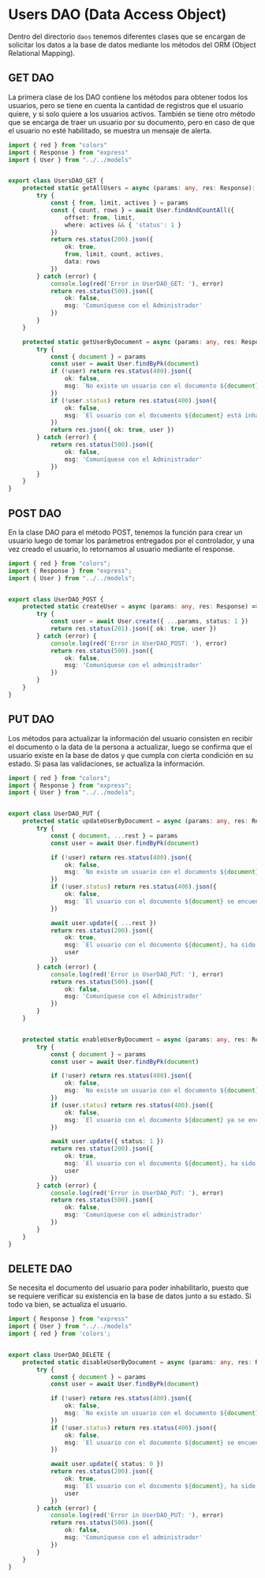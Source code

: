 # Users DAO (Data Access Object)

Dentro del directorio `daos` tenemos diferentes clases que se encargan de solicitar los datos a la base de datos mediante los métodos del ORM (Object Relational Mapping).

## GET DAO

La primera clase de los DAO contiene los métodos para obtener todos los usuarios, pero se tiene en cuenta la cantidad de registros que el usuario quiere, y si solo quiere a los usuarios activos. También se tiene otro método que se encarga de traer un usuario por su documento, pero en caso de que el usuario no esté habilitado, se muestra un mensaje de alerta.

```ts
import { red } from "colors"
import { Response } from "express"
import { User } from "../../models"


export class UsersDAO_GET {
    protected static getAllUsers = async (params: any, res: Response): Promise<any> => {
        try {
            const { from, limit, actives } = params
            const { count, rows } = await User.findAndCountAll({
                offset: from, limit,
                where: actives && { 'status': 1 }
            })
            return res.status(200).json({
                ok: true,
                from, limit, count, actives,
                data: rows
            })
        } catch (error) {
            console.log(red('Error in UserDAO_GET: '), error)
            return res.status(500).json({
                ok: false,
                msg: 'Comuníquese con el Administrador'
            })
        }
    }

    protected static getUserByDocument = async (params: any, res: Response): Promise<any> => {
        try {
            const { document } = params
            const user = await User.findByPk(document)
            if (!user) return res.status(400).json({
                ok: false,
                msg: `No existe un usuario con el documento ${document}`
            })
            if (!user.status) return res.status(400).json({ 
                ok: false, 
                msg: `El usuario con el documento ${document} está inhabilitado`,
            })
            return res.json({ ok: true, user })
        } catch (error) {
            return res.status(500).json({ 
                ok: false, 
                msg: 'Comuníquese con el Administrador'
            })
        }
    }
}
```

## POST DAO

En la clase DAO para el método POST, tenemos la función para crear un usuario luego de tomar los parámetros entregados por el controlador, y una vez creado el usuario, lo retornamos al usuario mediante el response.

```ts
import { red } from "colors";
import { Response } from "express";
import { User } from "../../models";


export class UserDAO_POST {
    protected static createUser = async (params: any, res: Response) => {
        try {
            const user = await User.create({ ...params, status: 1 })
            return res.status(201).json({ ok: true, user })
        } catch (error) {
            console.log(red('Error in UserDAO_POST: '), error)
            return res.status(500).json({
                ok: false,
                msg: 'Comuníquese con el administrador'
            })
        }
    }
}
```

## PUT DAO

Los métodos para actualizar la información del usuario consisten en recibir el documento o la data de la persona a actualizar, luego se confirma que el usuario existe en la base de datos y que cumpla con cierta condición en su estado. Si pasa las validaciones, se actualiza la información.

```ts
import { red } from "colors";
import { Response } from "express";
import { User } from "../../models";


export class UserDAO_PUT {
    protected static updateUserByDocument = async (params: any, res: Response): Promise<any> => {
        try {
            const { document, ...rest } = params
            const user = await User.findByPk(document)

            if (!user) return res.status(400).json({
                ok: false,
                msg: `No existe un usuario con el documento ${document}`
            })
            if (!user.status) return res.status(400).json({
                ok: false,
                msg: `El usuario con el documento ${document} se encuentra inhabilitado`
            })

            await user.update({ ...rest })
            return res.status(200).json({
                ok: true,
                msg: `El usuario con el documento ${document}, ha sido actualizado correctamente`,
                user
            })
        } catch (error) {
            console.log(red('Error in UserDAO_PUT: '), error)
            return res.status(500).json({
                ok: false,
                msg: 'Comuníquese con el Administrador'
            })
        }
    }


    protected static enableUserByDocument = async (params: any, res: Response): Promise<any> => {
        try {
            const { document } = params
            const user = await User.findByPk(document)

            if (!user) return res.status(400).json({
                ok: false,
                msg: `No existe un usuario con el documento ${document}`
            })
            if (user.status) return res.status(400).json({
                ok: false,
                msg: `El usuario con el documento ${document} ya se encuentra habilitado`
            })

            await user.update({ status: 1 })
            return res.status(200).json({
                ok: true,
                msg: `El usuario con el documento ${document}, ha sido habilitado correctamente`,
                user
            })
        } catch (error) {
            console.log(red('Error in UserDAO_PUT: '), error)
            return res.status(500).json({
                ok: false,
                msg: 'Comuníquese con el administrador'
            })
        }
    }
}
```

## DELETE DAO

Se necesita el documento del usuario para poder inhabilitarlo, puesto que se requiere verificar su existencia en la base de datos junto a su estado. Si todo va bien, se actualiza el usuario.

```ts
import { Response } from "express"
import { User } from "../../models"
import { red } from 'colors';


export class UserDAO_DELETE {
    protected static disableUserByDocument = async (params: any, res: Response): Promise<any> => {
        try {
            const { document } = params
            const user = await User.findByPk(document)

            if (!user) return res.status(400).json({
                ok: false,
                msg: `No existe un usuario con el documento ${document}`
            })
            if (!user.status) return res.status(400).json({
                ok: false,
                msg: `El usuario con el documento ${document} se encuentra inhabilitado`
            })

            await user.update({ status: 0 })
            return res.status(200).json({
                ok: true,
                msg: `El usuario con el documento ${document}, ha sido inhabilitado correctamente`,
                user
            })
        } catch (error) {
            console.log(red('Error in UserDAO_PUT: '), error)
            return res.status(500).json({
                ok: false,
                msg: 'Comuníquese con el administrador'
            })
        }
    }
}
```
